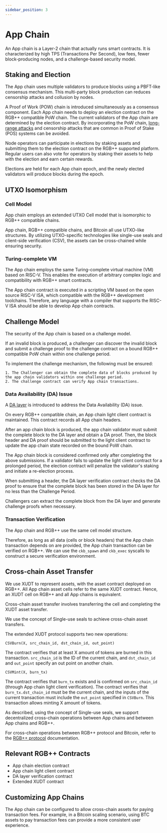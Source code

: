 ```yaml
---
sidebar_position: 3
---
```


# App Chain

An App chain is a Layer-2 chain that actually runs smart contracts. It is characterized by high TPS (Transactions Per Second), low fees, fewer block-producing nodes, and a challenge-based security model.

## Staking and Election

The App chain uses multiple validators to produce blocks using a PBFT-like consensus mechanism. This multi-party block production can reduces censorship attacks and collusion by nodes.

A Proof of Work (POW) chain is introduced simultaneously as a consensus component. Each App chain needs to deploy an election contract on the RGB++ compatible PoW chain. The current validators of the App chain are determined by the election contract. By incorporating the PoW chain, [long-range attacks](https://en.wikipedia.org/wiki/Proof_of_stake#Long-range_attacks) and censorship attacks that are common in Proof of Stake (POS) systems can be avoided.

Node operators can participate in elections by staking assets and submitting them to the election contract on the RGB++ supported platform. Regular users can also vote for operators by staking their assets to help with the election and earn certain rewards.

Elections are held for each App chain epoch, and the newly elected validators will produce blocks during the epoch.

## UTXO Isomorphism

### Cell Model

App chain employs an extended UTXO Cell model that is isomorphic to RGB++ compatible chains.

App chain, RGB++ compatible chains, and Bitcoin all use UTXO-like structures. By utilizing UTXO-specific technologies like single-use seals and client-side verification (CSV), the assets can be cross-chained while ensuring security.

### Turing-complete VM

The App chain employs the same Turing-complete virtual machine (VM) based on RISC-V. This enables the execution of arbitrary complex logic and compatibility with RGB++ smart contracts.

The App chain contract is executed in a scripting VM based on the open source RISC-V ISA, which compatible with the RGB++ development toolchains. Therefore, any language with a compiler that supports the RISC-V ISA should be able to develop App chain contracts.

## Challenge Model

The security of the App chain is based on a challenge model.

If an invalid block is produced, a challenger can discover the invalid block and submit a challenge proof to the challenge contract on a bound RGB++ compatible PoW chain within one challenge period.

To implement the challenge mechanism, the following must be ensured:

    1. The Challenger can obtain the complete data of blocks produced by the app chain validators within one challenge period.
    2. The challenge contract can verify App chain transactions.

### Data Availability (DA) Issue

A [DA layer](./da-layer.md) is introduced to address the Data Availability (DA) issue.

On every RGB++ compatible chain, an App chain light client contract is maintained. This contract records all App chain headers.

After an app chain block is produced, the app chain validator must submit the complete block to the DA layer and obtain a DA proof. Then, the block header and DA proof should be submitted to the light client contract to update the app chain state recorded on the bound PoW chain.

The App chain block is considered confirmed only after completing the above submissions. If a validator fails to update the light client contract for a prolonged period, the election contract will penalize the validator's staking and initiate a re-election process.

When submitting a header, the DA layer verification contract checks the DA proof to ensure that the complete block has been stored in the DA layer for no less than the Challenge Period.

Challengers can extract the complete block from the DA layer and generate challenge proofs when necessary.

### Transaction Verification

The App chain and RGB++ use the same cell model structure.

Therefore, as long as all data (cells or block headers) that the App chain transaction depends on are provided, the App chain transaction can be verified on RGB++. We can use the `ckb_spawn` and `ckb_exec` syscalls to construct a secure verification environment.

## Cross-chain Asset Transfer

We use XUDT to represent assets, with the asset contract deployed on RGB++. All App chain asset cells refer to the same XUDT contract. Hence, an XUDT cell on RGB++ and all App chains is equivalent.

Cross-chain asset transfer involves transferring the cell and completing the XUDT asset transfer.

We use the concept of Single-use seals to achieve cross-chain asset transfers.

The extended XUDT protocol supports two new operations:

`CSVBurn(X, src_chain_id, dst_chain_id, out_point)`

The contract verifies that at least X amount of tokens are burned in this transaction. `src_chain_id` is the ID of the current chain, and `dst_chain_id` and `out_point` specify an out point on another chain.

`CSVMint(X, burn_tx)`

The contract verifies that `burn_tx` exists and is confirmed on `src_chain_id` (through App chain light client verification). The contract verifies that `burn_tx.dst_chain_id` must be the current chain, and the inputs of the current transaction must include the `out_point` specified in `CSVBurn`. This transaction allows minting X amount of tokens.

As described, using the concept of Single-use seals, we support decentralized cross-chain operations between App chains and between App chains and RGB++.

For cross-chain operations between RGB++ protocol and Bitcoin, refer to the [RGB++ protocol](https://github.com/ckb-cell/RGBPlusPlus-design) documentation.

## Relevant RGB++ Contracts

* App chain election contract
* App chain light client contract
* DA layer verification contract
* Extended XUDT contract

## Customizing App Chains

The App chain can be configured to allow cross-chain assets for paying transaction fees. For example, in a Bitcoin scaling scenario, using BTC assets to pay transaction fees can provide a more consistent user experience.